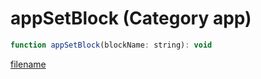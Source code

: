 # appSetBlock (Category app)

```js
function appSetBlock(blockName: string): void
```

[filename](appSetBlock_m.md ':include')